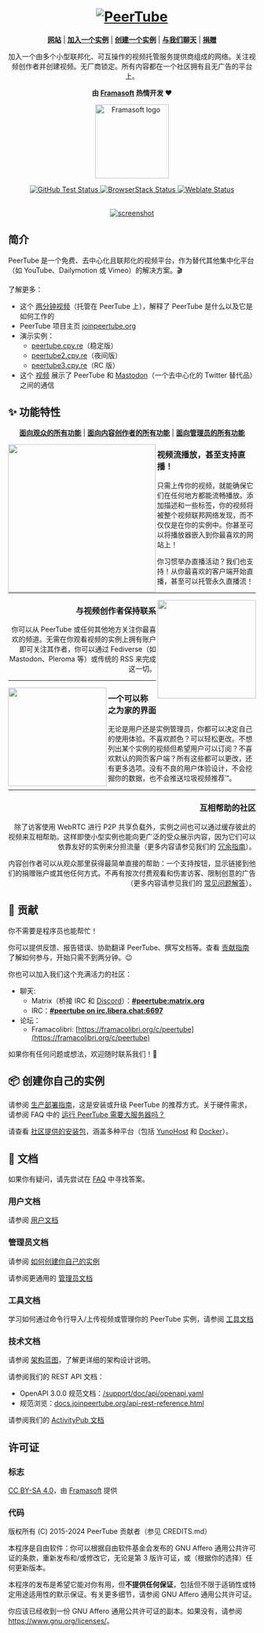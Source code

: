 <h1 align="center">
  <a href="https://joinpeertube.org">
    <img src="https://joinpeertube.org/img/brand.png" alt="PeerTube">
  </a>
</h1>

<p align=center>
  <strong><a href="https://joinpeertube.org">网站</a></strong>
  | <strong><a href="https://joinpeertube.org/instances">加入一个实例</a></strong>
  | <strong><a href="https://github.com/Chocobozzz/PeerTube/blob/develop/README.md#package-create-your-own-instance">创建一个实例</a></strong>
  | <strong><a href="https://github.com/Chocobozzz/PeerTube/blob/develop/README.md#contact">与我们聊天</a></strong>
  | <strong><a href="https://framasoft.org/en/#soutenir">捐赠</a></strong>
</p>

<p align="center">
  加入一个由多个小型联邦化、可互操作的视频托管服务提供商组成的网络。关注视频创作者并创建视频。无厂商锁定。所有内容都在一个社区拥有且无广告的平台上。
</p>

<p align="center">
  <strong>由 <a href="https://framasoft.org">Framasoft</a> 热情开发 &#10084;</strong>
</p>

<p align="center">
  <a href="https://framasoft.org">
    <img width="150px" src="https://lutim.cpy.re/FeRgHH8r.png" alt="Framasoft logo"/>
  </a>
</p>

<div align="center">
  <a href="https://github.com/Chocobozzz/PeerTube/actions?query=workflow%3A%22Test%22+branch%3Adevelop">
    <img src="https://github.com/Chocobozzz/PeerTube/workflows/Test/badge.svg" alt="GitHub Test Status">
  </a>

  <a href="https://automate.browserstack.com/public-build/d0ZMeGpSUFRjaUpDNnN3NUdKY1l2TnNpTGVJaUI0bm9hYkNxMTRtQ1lHTT0tLVZQa2crbFB1c2RDZUl1Y1Blck02SFE9PQ==--5f956d6857c50e06a0b7b1fe405fb93d0f2d0e11%">
    <img src="https://automate.browserstack.com/badge.svg?badge_key=d0ZMeGpSUFRjaUpDNnN3NUdKY1l2TnNpTGVJaUI0bm9hYkNxMTRtQ1lHTT0tLVZQa2crbFB1c2RDZUl1Y1Blck02SFE9PQ==--5f956d6857c50e06a0b7b1fe405fb93d0f2d0e11%" alt="BrowserStack Status">
  </a>

  <a href="https://weblate.framasoft.org/projects/peertube/angular/">
    <img src="https://weblate.framasoft.org/widgets/peertube/-/angular/svg-badge.svg" alt="Weblate Status">
  </a>
</div>

<br />

<p align="center">
  <a href="https://framatube.org/videos/watch/217eefeb-883d-45be-b7fc-a788ad8507d3">
    <img src="https://lutim.cpy.re/9CLXh0Ys.png" alt="screenshot" />
  </a>
</p>

简介
----------------------------------------------------------------

PeerTube 是一个免费、去中心化且联邦化的视频平台，作为替代其他集中化平台（如 YouTube、Dailymotion 或 Vimeo）的解决方案。:clapper:

了解更多：
* 这个 [两分钟视频](https://framatube.org/videos/watch/217eefeb-883d-45be-b7fc-a788ad8507d3)（托管在 PeerTube 上），解释了 PeerTube 是什么以及它是如何工作的
* PeerTube 项目主页 [joinpeertube.org](https://joinpeertube.org)
* 演示实例：
  * [peertube.cpy.re](https://peertube.cpy.re)（稳定版）
  * [peertube2.cpy.re](https://peertube2.cpy.re)（夜间版）
  * [peertube3.cpy.re](https://peertube3.cpy.re)（RC 版）
* 这个 [视频](https://peertube.cpy.re/videos/watch/da2b08d4-a242-4170-b32a-4ec8cbdca701) 展示了 PeerTube 和 [Mastodon](https://github.com/tootsuite/mastodon)（一个去中心化的 Twitter 替代品）之间的通信

:sparkles: 功能特性
----------------------------------------------------------------

<p align=center>
  <strong><a href="https://joinpeertube.org/faq#what-are-the-peertube-features-for-viewers">面向观众的所有功能</a></strong>
  | <strong><a href="https://joinpeertube.org/faq#what-are-the-peertube-features-for-content-creators">面向内容创作者的所有功能</a></strong>
  | <strong><a href="https://joinpeertube.org/faq#what-are-the-peertube-features-for-administrators">面向管理员的所有功能</a></strong>
</p>

<img src="https://lutim.cpy.re/AHbctLjn.png" align="left" height="300px"/>
<h3 align="left">视频流播放，甚至支持直播！</h3>
<p align="left">
  只需上传你的视频，就能确保它们在任何地方都能流畅播放。添加描述和一些标签，你的视频将被整个视频联邦网络发现，而不仅仅是在你的实例中。你甚至可以将播放器嵌入到你最喜欢的网站上！
</p>
<p align="left">
  你习惯举办直播活动？我们也支持！从你最喜欢的客户端开始直播，甚至可以托管永久直播流！
</p>

---

<img src="https://lutim.cpy.re/cxWccUK7.png" align="right" height="200px"/>

<h3 align="right">与视频创作者保持联系</h3>
<p align="right">
  你可以从 PeerTube 或任何其他地方关注你最喜欢的频道。无需在你观看视频的实例上拥有账户即可关注其作者，你可以通过 Fediverse（如 Mastodon、Pleroma 等）或传统的 RSS 来完成这一切。
</p>

---

<img src="https://lutim.cpy.re/K07EhFbt.png" align="left" height="200px"/>

<h3 align="left">一个可以称之为家的界面</h3>
<p align="left">
  无论是用户还是实例管理员，你都可以决定自己的使用体验。不喜欢颜色？可以轻松更改。不想列出某个实例的视频但希望用户可以订阅？不喜欢默认的网页客户端？所有这些都可以更改，还有更多选项。没有不良的用户体验设计，不会挖掘你的数据，也不会推送垃圾视频推荐™。
</p>

---

<h3 align="right">互相帮助的社区</h3>
<p align="right">
  除了访客使用 WebRTC 进行 P2P 共享负载外，实例之间也可以通过缓存彼此的视频来互相帮助。这样即使小型实例也能向更广泛的受众展示内容，因为它们可以依靠友好的实例来分担流量（更多内容请参见我们的 <a href="https://docs.joinpeertube.org/contribute/architecture#redundancy-between-instances">冗余指南</a>）。
</p>
<p align="right">
  内容创作者可以从观众那里获得最简单直接的帮助：一个支持按钮，显示链接到他们的捐赠账户或其他任何方式。不再有按次付费观看和伤害访客、限制创意的广告（更多内容请参见我们的 <a href="https://github.com/Chocobozzz/PeerTube/blob/develop/FAQ.md">常见问题解答</a>）。
</p>

:raised_hands: 贡献
----------------------------------------------------------------

你不需要是程序员也能帮忙！

你可以提供反馈、报告错误、协助翻译 PeerTube、撰写文档等。查看 [贡献指南](https://docs.joinpeertube.org/contribute/getting-started) 了解如何参与，开始只需不到两分钟。:wink:

你也可以加入我们这个充满活力的社区：

* 聊天<a name="contact"></a>:
  * Matrix（桥接 IRC 和 [Discord](https://discord.gg/wj8DDUT)）：**[#peertube:matrix.org](https://matrix.to/#/#peertube:matrix.org)**
  * IRC：**[#peertube on irc.libera.chat:6697](https://web.libera.chat/#peertube)**
* 论坛：
  * Framacolibri: [https://framacolibri.org/c/peertube](https://framacolibri.org/c/peertube)

如果你有任何问题或想法，欢迎随时联系我们！:speech_balloon:

:package: 创建你自己的实例
----------------------------------------------------------------

请参阅 [生产部署指南](https://github.com/Chocobozzz/PeerTube/blob/develop/support/doc/production.md)，这是安装或升级 PeerTube 的推荐方式。关于硬件需求，请参阅 FAQ 中的 [运行 PeerTube 需要大服务器吗？](https://joinpeertube.org/faq#should-i-have-a-big-server-to-run-peertube)

请查看 [社区提供的安装包](https://docs.joinpeertube.org/install/unofficial)，涵盖多种平台（包括 [YunoHost](https://install-app.yunohost.org/?app=peertube) 和 [Docker](https://github.com/Chocobozzz/PeerTube/blob/develop/support/doc/docker.md)）。

:book: 文档
----------------------------------------------------------------

如果你有疑问，请先尝试在 [FAQ](https://joinpeertube.org/faq) 中寻找答案。

### 用户文档

请参阅 [用户文档](https://docs.joinpeertube.org/use/setup-account)

### 管理员文档

请参阅 [如何创建你自己的实例](https://github.com/Chocobozzz/PeerTube/blob/develop/README.md#package-create-your-own-instance)

请参阅更通用的 [管理员文档](https://docs.joinpeertube.org/admin/following-instances)

### 工具文档

学习如何通过命令行导入/上传视频或管理你的 PeerTube 实例，请参阅 [工具文档](https://docs.joinpeertube.org/maintain/tools)

### 技术文档

请参阅 [架构蓝图](https://docs.joinpeertube.org/contribute/architecture)，了解更详细的架构设计说明。

请参阅我们的 REST API 文档：
  * OpenAPI 3.0.0 规范文档：[/support/doc/api/openapi.yaml](https://github.com/Chocobozzz/PeerTube/blob/develop/support/doc/api/openapi.yaml)
  * 规范浏览：[docs.joinpeertube.org/api-rest-reference.html](https://docs.joinpeertube.org/api-rest-reference.html)

请参阅我们的 [ActivityPub 文档](https://docs.joinpeertube.org/api/activitypub)

## 许可证

### 标志

[CC BY-SA 4.0](https://creativecommons.org/licenses/by-sa/4.0/)，由 [Framasoft](https://framasoft.org) 提供

### 代码

版权所有 (C) 2015-2024 PeerTube 贡献者（参见 CREDITS.md）

本程序是自由软件：你可以根据自由软件基金会发布的 GNU Affero 通用公共许可证的条款，重新发布和/或修改它，无论是第 3 版许可证，或（根据你的选择）任何更新版本。

本程序的发布是希望它能对你有用，但**不提供任何保证**，包括但不限于适销性或特定用途适用性的默示保证。有关更多细节，请参阅 GNU Affero 通用公共许可证。

你应该已经收到一份 GNU Affero 通用公共许可证的副本。如果没有，请参阅 <https://www.gnu.org/licenses/>。